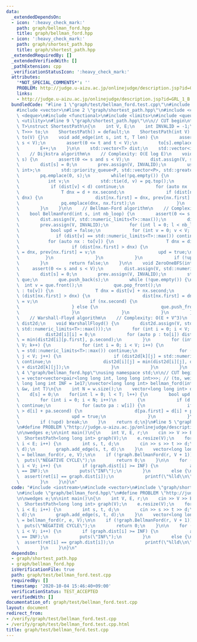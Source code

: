 ```yaml
---
data:
  _extendedDependsOn:
  - icon: ':heavy_check_mark:'
    path: graph/bellman_ford.hpp
    title: graph/bellman_ford.hpp
  - icon: ':heavy_check_mark:'
    path: graph/shortest_path.hpp
    title: graph/shortest_path.hpp
  _extendedRequiredBy: []
  _extendedVerifiedWith: []
  _pathExtension: cpp
  _verificationStatusIcon: ':heavy_check_mark:'
  attributes:
    '*NOT_SPECIAL_COMMENTS*': ''
    PROBLEM: http://judge.u-aizu.ac.jp/onlinejudge/description.jsp?id=GRL_1_B
    links:
    - http://judge.u-aizu.ac.jp/onlinejudge/description.jsp?id=GRL_1_B
  bundledCode: "#line 1 \"graph/test/bellman_ford.test.cpp\"\n#include <iostream>\n\
    #include <vector>\n#line 2 \"graph/shortest_path.hpp\"\n#include <cassert>\n#include\
    \ <deque>\n#include <functional>\n#include <limits>\n#include <queue>\n#include\
    \ <utility>\n#line 9 \"graph/shortest_path.hpp\"\n\n// CUT begin\ntemplate<typename\
    \ T>\nstruct ShortestPath\n{\n    int V, E;\n    int INVALID = -1;\n    std::vector<std::vector<std::pair<int,\
    \ T>>> to;\n    ShortestPath() = default;\n    ShortestPath(int V) : V(V), E(0),\
    \ to(V) {}\n    void add_edge(int s, int t, T len) {\n        assert(0 <= s and\
    \ s < V);\n        assert(0 <= t and t < V);\n        to[s].emplace_back(t, len);\n\
    \        E++;\n    }\n\n    std::vector<T> dist;\n    std::vector<int> prev;\n\
    \    // Dijkstra algorithm\n    // Complexity: O(E log E)\n    void Dijkstra(int\
    \ s) {\n        assert(0 <= s and s < V);\n        dist.assign(V, std::numeric_limits<T>::max());\n\
    \        dist[s] = 0;\n        prev.assign(V, INVALID);\n        using P = std::pair<T,\
    \ int>;\n        std::priority_queue<P, std::vector<P>, std::greater<P>> pq;\n\
    \        pq.emplace(0, s);\n        while(!pq.empty()) {\n            T d;\n \
    \           int v;\n            std::tie(d, v) = pq.top();\n            pq.pop();\n\
    \            if (dist[v] < d) continue;\n            for (auto nx : to[v]) {\n\
    \                T dnx = d + nx.second;\n                if (dist[nx.first] >\
    \ dnx) {\n                    dist[nx.first] = dnx, prev[nx.first] = v;\n    \
    \                pq.emplace(dnx, nx.first);\n                }\n            }\n\
    \        }\n    }\n\n    // Bellman-Ford algorithm\n    // Complexity: O(VE)\n\
    \    bool BellmanFord(int s, int nb_loop) {\n        assert(0 <= s and s < V);\n\
    \        dist.assign(V, std::numeric_limits<T>::max());\n        dist[s] = 0;\n\
    \        prev.assign(V, INVALID);\n        for (int l = 0; l < nb_loop; l++) {\n\
    \            bool upd = false;\n            for (int v = 0; v < V; v++) {\n  \
    \              if (dist[v] == std::numeric_limits<T>::max()) continue;\n     \
    \           for (auto nx : to[v]) {\n                    T dnx = dist[v] + nx.second;\n\
    \                    if (dist[nx.first] > dnx) {\n                        dist[nx.first]\
    \ = dnx, prev[nx.first] = v;\n                        upd = true;\n          \
    \          }\n                }\n            }\n            if (!upd) return true;\n\
    \        }\n        return false;\n    }\n\n    void ZeroOneBFS(int s) {\n   \
    \     assert(0 <= s and s < V);\n        dist.assign(V, std::numeric_limits<T>::max());\n\
    \        dist[s] = 0;\n        prev.assign(V, INVALID);\n        std::deque<int>\
    \ que;\n        que.push_back(s);\n        while (!que.empty()) {\n          \
    \  int v = que.front();\n            que.pop_front();\n            for (auto nx\
    \ : to[v]) {\n                T dnx = dist[v] + nx.second;\n                if\
    \ (dist[nx.first] > dnx) {\n                    dist[nx.first] = dnx, prev[nx.first]\
    \ = v;\n                    if (nx.second) {\n                        que.push_back(nx.first);\n\
    \                    } else {\n                        que.push_front(nx.first);\n\
    \                    }\n                }\n            }\n        }\n    }\n\n\
    \    // Warshall-Floyd algorithm\n    // Complexity: O(E + V^3)\n    std::vector<std::vector<T>>\
    \ dist2d;\n    void WarshallFloyd() {\n        dist2d.assign(V, std::vector<T>(V,\
    \ std::numeric_limits<T>::max()));\n        for (int i = 0; i < V; i++) {\n  \
    \          dist2d[i][i] = 0;\n            for (auto p : to[i]) dist2d[i][p.first]\
    \ = min(dist2d[i][p.first], p.second);\n        }\n        for (int k = 0; k <\
    \ V; k++) {\n            for (int i = 0; i < V; i++) {\n                if (dist2d[i][k]\
    \ = std::numeric_limits<T>::max()) continue;\n                for (int j = 0;\
    \ j < V; j++) {\n                    if (dist2d[k][j] = std::numeric_limits<T>::max())\
    \ continue;\n                    dist2d[i][j] = min(dist2d[i][j], dist2d[i][k]\
    \ + dist2d[k][j]);\n                }\n            }\n        }\n    }\n};\n#line\
    \ 4 \"graph/bellman_ford.hpp\"\nusing namespace std;\n\n// CUT begin\nusing wedges\
    \ = vector<vector<pair<long long int, long long int>>>; // (to, weight)\nconstexpr\
    \ long long int INF = 1e17;\nvector<long long int> bellman_ford(int s, const wedges\
    \ &w, int T)\n{\n    int N = w.size();\n    vector<long long int> d(N, INF);\n\
    \    d[s] = 0;\n    for(int l = 0; l < T; l++) {\n        bool upd = false;\n\
    \        for (int i = 0; i < N; i++)\n        {\n            if (d[i] >= INF)\
    \ continue;\n            for (auto pa : w[i]) {\n                if (d[pa.first]\
    \ > d[i] + pa.second) {\n                    d[pa.first] = d[i] + pa.second;\n\
    \                    upd = true;\n                }\n            }\n        }\n\
    \        if (!upd) break;\n    }\n    return d;\n}\n#line 5 \"graph/test/bellman_ford.test.cpp\"\
    \n#define PROBLEM \"http://judge.u-aizu.ac.jp/onlinejudge/description.jsp?id=GRL_1_B\"\
    \n\nwedges e;\n\nint main()\n{\n    int V, E, r;\n    cin >> V >> E >> r;\n  \
    \  ShortestPath<long long int> graph(V);\n    e.resize(V);\n    for (int i = 0;\
    \ i < E; i++) {\n        int s, t, d;\n        cin >> s >> t >> d;\n        e[s].emplace_back(t,\
    \ d);\n        graph.add_edge(s, t, d);\n    }\n    vector<long long int> ret\
    \ = bellman_ford(r, e, V);\n\n    if (!graph.BellmanFord(r, V + 1)) {\n      \
    \  puts(\"NEGATIVE CYCLE\");\n        return 0;\n    }\n\n    for (int i = 0;\
    \ i < V; i++) {\n        if (graph.dist[i] >= INF) {\n            assert(ret[i]\
    \ == INF);\n            puts(\"INF\");\n        }\n        else {\n          \
    \  assert(ret[i] == graph.dist[i]);\n            printf(\"%lld\\n\", graph.dist[i]);\n\
    \        }\n    }\n}\n"
  code: "#include <iostream>\n#include <vector>\n#include \"graph/shortest_path.hpp\"\
    \n#include \"graph/bellman_ford.hpp\"\n#define PROBLEM \"http://judge.u-aizu.ac.jp/onlinejudge/description.jsp?id=GRL_1_B\"\
    \n\nwedges e;\n\nint main()\n{\n    int V, E, r;\n    cin >> V >> E >> r;\n  \
    \  ShortestPath<long long int> graph(V);\n    e.resize(V);\n    for (int i = 0;\
    \ i < E; i++) {\n        int s, t, d;\n        cin >> s >> t >> d;\n        e[s].emplace_back(t,\
    \ d);\n        graph.add_edge(s, t, d);\n    }\n    vector<long long int> ret\
    \ = bellman_ford(r, e, V);\n\n    if (!graph.BellmanFord(r, V + 1)) {\n      \
    \  puts(\"NEGATIVE CYCLE\");\n        return 0;\n    }\n\n    for (int i = 0;\
    \ i < V; i++) {\n        if (graph.dist[i] >= INF) {\n            assert(ret[i]\
    \ == INF);\n            puts(\"INF\");\n        }\n        else {\n          \
    \  assert(ret[i] == graph.dist[i]);\n            printf(\"%lld\\n\", graph.dist[i]);\n\
    \        }\n    }\n}\n"
  dependsOn:
  - graph/shortest_path.hpp
  - graph/bellman_ford.hpp
  isVerificationFile: true
  path: graph/test/bellman_ford.test.cpp
  requiredBy: []
  timestamp: '2020-10-04 15:46:40+09:00'
  verificationStatus: TEST_ACCEPTED
  verifiedWith: []
documentation_of: graph/test/bellman_ford.test.cpp
layout: document
redirect_from:
- /verify/graph/test/bellman_ford.test.cpp
- /verify/graph/test/bellman_ford.test.cpp.html
title: graph/test/bellman_ford.test.cpp
---
```

